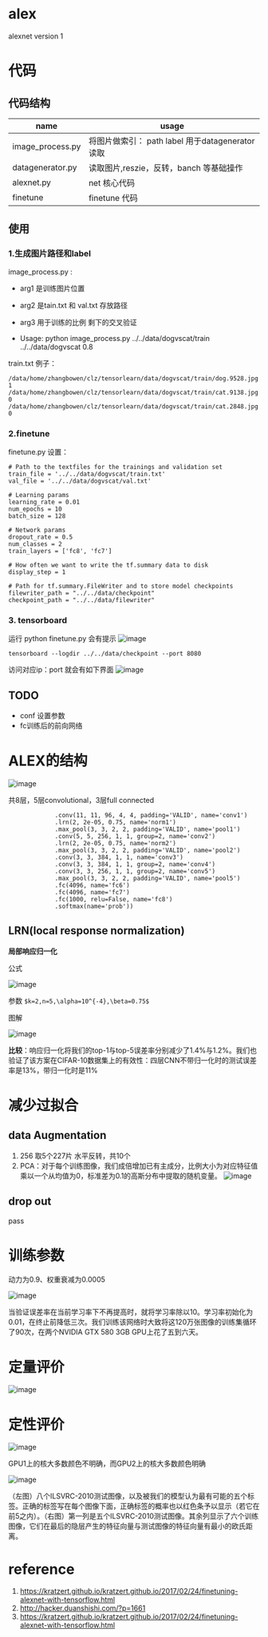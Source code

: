 # alex 
alexnet version 1

# 代码

## 代码结构
name | usage
---|---
image_process.py | 将图片做索引：  path label 用于datagenerator读取
datagenerator.py | 读取图片,reszie，反转，banch 等基础操作
alexnet.py | net 核心代码
finetune | finetune 代码

## 使用
### 1.生成图片路径和label
image_process.py : 
- arg1 是训练图片位置 
- arg2 是tain.txt 和 val.txt 存放路径
- arg3 用于训练的比例 剩下的交叉验证

- Usage:
python image_process.py ../../data/dogvscat/train ../../data/dogvscat 0.8

train.txt 例子：
```
/data/home/zhangbowen/clz/tensorlearn/data/dogvscat/train/dog.9528.jpg 1
/data/home/zhangbowen/clz/tensorlearn/data/dogvscat/train/cat.9138.jpg 0
/data/home/zhangbowen/clz/tensorlearn/data/dogvscat/train/cat.2848.jpg 0
```

### 2.finetune 
finetune.py
设置：
```
# Path to the textfiles for the trainings and validation set
train_file = '../../data/dogvscat/train.txt'
val_file = '../../data/dogvscat/val.txt'

# Learning params
learning_rate = 0.01
num_epochs = 10
batch_size = 128

# Network params
dropout_rate = 0.5
num_classes = 2
train_layers = ['fc8', 'fc7']

# How often we want to write the tf.summary data to disk
display_step = 1

# Path for tf.summary.FileWriter and to store model checkpoints
filewriter_path = "../../data/checkpoint" 
checkpoint_path = "../../data/filewriter"
```
### 3. tensorboard

运行 python finetune.py 会有提示
![image](https://github.com/chenlongzhen/finetune_alexnet_with_tensorflow-/raw/master/pic/logdir.png)
```
tensorboard --logdir ../../data/checkpoint --port 8080
```
访问对应ip：port 就会有如下界面
![image](https://github.com/chenlongzhen/finetune_alexnet_with_tensorflow-/raw/master/pic/tensorboard.png)

## TODO
- conf 设置参数
- fc训练后的前向网络

# ALEX的结构
![image](https://github.com/chenlongzhen/finetune_alexnet_with_tensorflow-/raw/master/pic/alex.png)

共8层，5层convolutional，3层full connected
```
             .conv(11, 11, 96, 4, 4, padding='VALID', name='conv1')
             .lrn(2, 2e-05, 0.75, name='norm1')
             .max_pool(3, 3, 2, 2, padding='VALID', name='pool1')
             .conv(5, 5, 256, 1, 1, group=2, name='conv2')
             .lrn(2, 2e-05, 0.75, name='norm2')
             .max_pool(3, 3, 2, 2, padding='VALID', name='pool2')
             .conv(3, 3, 384, 1, 1, name='conv3')
             .conv(3, 3, 384, 1, 1, group=2, name='conv4')
             .conv(3, 3, 256, 1, 1, group=2, name='conv5')
             .max_pool(3, 3, 2, 2, padding='VALID', name='pool5')
             .fc(4096, name='fc6')
             .fc(4096, name='fc7')
             .fc(1000, relu=False, name='fc8')
             .softmax(name='prob'))
```

## LRN(local response normalization)
**局部响应归一化**

公式

![image](http://img.blog.csdn.net/20160124204132099)

参数
`$k=2,n=5,\alpha=10^{-4},\beta=0.75$`

图解

![image](https://github.com/chenlongzhen/finetune_alexnet_with_tensorflow-/raw/master/pic/lrn.png)

**比较**：响应归一化将我们的top-1与top-5误差率分别减少了1.4%与1.2%。我们也验证了该方案在CIFAR-10数据集上的有效性：四层CNN不带归一化时的测试误差率是13%，带归一化时是11%

# 减少过拟合
## data Augmentation
1. 256 取5个227片 水平反转，共10个
2. PCA：对于每个训练图像，我们成倍增加已有主成分，比例大小为对应特征值乘以一个从均值为0，标准差为0.1的高斯分布中提取的随机变量。
![image](http://img.blog.csdn.net/20160111132633196)

## drop out
pass

# 训练参数
动力为0.9、权重衰减为0.0005

![image](http://img.blog.csdn.net/20160111133228303)

当验证误差率在当前学习率下不再提高时，就将学习率除以10。学习率初始化为0.01，在终止前降低三次。我们训练该网络时大致将这120万张图像的训练集循环了90次，在两个NVIDIA GTX 580 3GB GPU上花了五到六天。

# 定量评价
![image](http://img.blog.csdn.net/20160111133710507)

# 定性评价
![image](http://img.blog.csdn.net/20160111134007509)

GPU1上的核大多数颜色不明确，而GPU2上的核大多数颜色明确

![image](http://img.blog.csdn.net/20160111134103872)

（左图）八个ILSVRC-2010测试图像，以及被我们的模型认为最有可能的五个标签。正确的标签写在每个图像下面，正确标签的概率也以红色条予以显示（若它在前5之内）。（右图）第一列是五个ILSVRC-2010测试图像。其余列显示了六个训练图像，它们在最后的隐层产生的特征向量与测试图像的特征向量有最小的欧氏距离。

# reference
1. https://kratzert.github.io/kratzert.github.io/2017/02/24/finetuning-alexnet-with-tensorflow.html
2. http://hacker.duanshishi.com/?p=1661
3. https://kratzert.github.io/kratzert.github.io/2017/02/24/finetuning-alexnet-with-tensorflow.html
